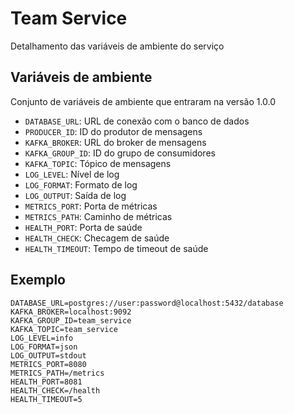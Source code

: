 # Team Service

Detalhamento das variáveis de ambiente do serviço

## Variáveis de ambiente

Conjunto de variáveis de ambiente que entraram na versão 1.0.0

- `DATABASE_URL`: URL de conexão com o banco de dados
- `PRODUCER_ID`: ID do produtor de mensagens
- `KAFKA_BROKER`: URL do broker de mensagens
- `KAFKA_GROUP_ID`: ID do grupo de consumidores
- `KAFKA_TOPIC`: Tópico de mensagens
- `LOG_LEVEL`: Nível de log
- `LOG_FORMAT`: Formato de log
- `LOG_OUTPUT`: Saída de log
- `METRICS_PORT`: Porta de métricas
- `METRICS_PATH`: Caminho de métricas
- `HEALTH_PORT`: Porta de saúde
- `HEALTH_CHECK`: Checagem de saúde
- `HEALTH_TIMEOUT`: Tempo de timeout de saúde

## Exemplo

```shell
DATABASE_URL=postgres://user:password@localhost:5432/database
KAFKA_BROKER=localhost:9092
KAFKA_GROUP_ID=team_service
KAFKA_TOPIC=team_service
LOG_LEVEL=info
LOG_FORMAT=json
LOG_OUTPUT=stdout
METRICS_PORT=8080
METRICS_PATH=/metrics
HEALTH_PORT=8081
HEALTH_CHECK=/health
HEALTH_TIMEOUT=5
```
